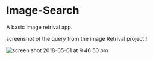 # Image-Search
A basic image retrival app.

screenshot of the query from the image Retrival project !

![screen shot 2018-05-01 at 9 46 50 pm](https://user-images.githubusercontent.com/33547113/39492989-33b7aa9a-4d89-11e8-82f9-40fdbb09d1f6.png)
